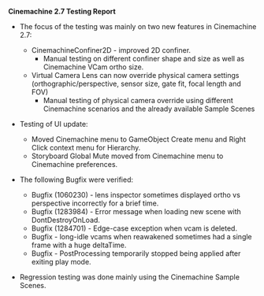 **Cinemachine 2.7 Testing Report**

- The focus of the testing was mainly on two new features in Cinemachine 2.7:
  - CinemachineConfiner2D - improved 2D confiner.
    - Manual testing on different confiner shape and size as well as Cinemachine VCam ortho size. 
  - Virtual Camera Lens can now override physical camera settings (orthographic/perspective, sensor size, gate fit, focal length and FOV)
    - Manual testing of physical camera override using different Cinemachine scenarios and the already available Sample Scenes

- Testing of UI update:
  - Moved Cinemachine menu to GameObject Create menu and Right Click context menu for Hierarchy.
  - Storyboard Global Mute moved from Cinemachine menu to Cinemachine preferences.
- The following Bugfix were verified:
  - Bugfix (1060230) - lens inspector sometimes displayed ortho vs perspective incorrectly for a brief time.
  - Bugfix (1283984) - Error message when loading new scene with DontDestroyOnLoad.
  - Bugfix (1284701) - Edge-case exception when vcam is deleted.
  - Bugfix - long-idle vcams when reawakened sometimes had a single frame with a huge deltaTime.
  - Bugfix - PostProcessing temporarily stopped being applied after exiting play mode.
- Regression testing was done mainly using the Cinemachine Sample Scenes.
